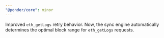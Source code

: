 ```yaml
---
"@ponder/core": minor
---
```


Improved `eth_getLogs` retry behavior. Now, the sync engine automatically determines the optimal block range for `eth_getLogs` requests.
